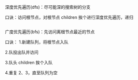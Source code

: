 深度优先遍历(dfs)：尽可能深的搜索树的分支
[](./图片/3.png)

口诀：访问根节点，对根节点 children 挨个进行深度优先遍历，递归

```js

```

广度优先遍历(bfs)：先访问离根节点最近的节点

口诀： 
1.新建队列，将根节点入队 

2.队投出队并访问 

3.队头 children 挨个入队 

4.重复 2、3，直至队列为空

[](./图片/4.png)
